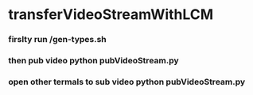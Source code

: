 # transferVideoStreamWithLCM

### firslty run /gen-types.sh

### then pub video python pubVideoStream.py
### open other termals to sub video python pubVideoStream.py

